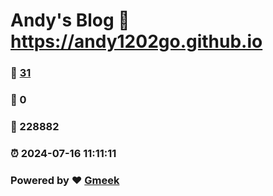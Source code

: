 # Andy's Blog :link: https://andy1202go.github.io 
### :page_facing_up: [31](https://andy1202go.github.io/tag.html) 
### :speech_balloon: 0 
### :hibiscus: 228882 
### :alarm_clock: 2024-07-16 11:11:11 
### Powered by :heart: [Gmeek](https://github.com/Meekdai/Gmeek)
